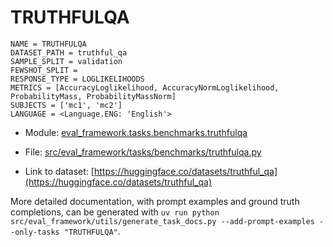 # TRUTHFULQA

````
NAME = TRUTHFULQA
DATASET_PATH = truthful_qa
SAMPLE_SPLIT = validation
FEWSHOT_SPLIT =
RESPONSE_TYPE = LOGLIKELIHOODS
METRICS = [AccuracyLoglikelihood, AccuracyNormLoglikelihood, ProbabilityMass, ProbabilityMassNorm]
SUBJECTS = ['mc1', 'mc2']
LANGUAGE = <Language.ENG: 'English'>
````

- Module: [eval_framework.tasks.benchmarks.truthfulqa](eval_framework.tasks.benchmarks.truthfulqa)

- File: [src/eval_framework/tasks/benchmarks/truthfulqa.py](../../src/eval_framework/tasks/benchmarks/truthfulqa.py)

- Link to dataset: [https://huggingface.co/datasets/truthful_qa](https://huggingface.co/datasets/truthful_qa)

More detailed documentation, with prompt examples and ground truth completions, can be generated with `uv run python src/eval_framework/utils/generate_task_docs.py --add-prompt-examples --only-tasks "TRUTHFULQA"`.
